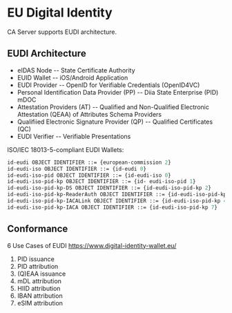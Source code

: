 EU Digital Identity
===================

CA Server supports EUDI architecture.

EUDI Architecture
-----------------

* eIDAS Node -- State Certificate Authority
* EUID Wallet -- iOS/Android Application
* EUDI Provider -- OpenID for Verifiable Credentials (OpenID4VC)
* Personal Identification Data Provider (PP) -- Diia State Enterprise (PID) mDOC
* Attestation Providers (AT) -- Qualified and Non-Qualified Electronic Attestation (QEAA) of Attributes Schema Providers
* Qualifiied Electronic Signature Provider (QP) -- Qualified Certificates (QC)
* EUDI Verifier -- Verifiable Presentations

ISO/IEC 18013-5-compliant EUDI Wallets:

```asn1
id-eudi OBJECT IDENTIFIER ::= {european-commission 2}
id-eudi-iso OBJECT IDENTIFIER ::= {id-eudi 0}
id-eudi-iso-pid OBJECT IDENTIFIER ::= {id-eudi-iso 0}
id-eudi-iso-pid-kp OBJECT IDENTIFIER ::= {id- eudi-iso-pid 1}
id-eudi-iso-pid-kp-DS OBJECT IDENTIFIER ::= {id-eudi-iso-pid-kp 2}
id-eudi-iso-pid-kp-ReaderAuth OBJECT IDENTIFIER ::= {id-eudi-iso-pid-kp 6}
id-eudi-iso-pid-kp-IACALink OBJECT IDENTIFIER ::= {id-eudi-iso-pid-kp 4}
id-eudi-iso-pid-kp-IACA OBJECT IDENTIFIER ::= {id-eudi-iso-pid-kp 7}
```

Conformance
-----------

6 Use Cases of EUDI https://www.digital-identity-wallet.eu/

1. PID issuance
2. PID attribution
3. (Q)EAA issuance
4. mDL attribution
5. HIID attribution
6. IBAN attribution
7. eSIM attribution
   
